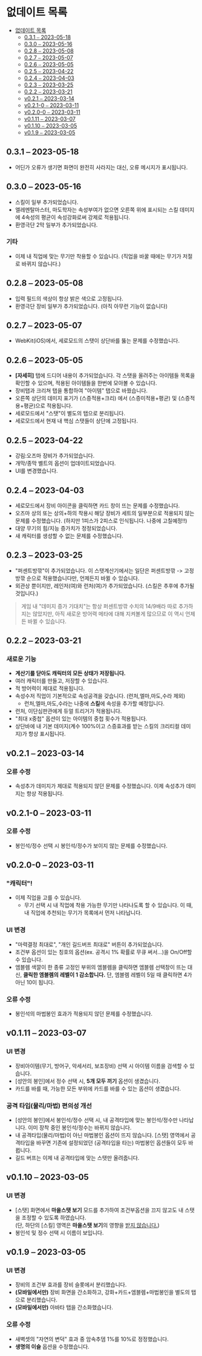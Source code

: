 # 없데이트 목록

- [없데이트 목록](#없데이트-목록)
  - [0.3.1 ⎯ 2023-05-18](#031--2023-05-18)
  - [0.3.0 ⎯ 2023-05-16](#030--2023-05-16)
  - [0.2.8 ⎯ 2023-05-08](#028--2023-05-08)
  - [0.2.7 ⎯ 2023-05-07](#027--2023-05-07)
  - [0.2.6 ⎯ 2023-05-05](#026--2023-05-05)
  - [0.2.5 ⎯ 2023-04-22](#025--2023-04-22)
  - [0.2.4 ⎯ 2023-04-03](#024--2023-04-03)
  - [0.2.3 ⎯ 2023-03-25](#023--2023-03-25)
  - [0.2.2 ⎯ 2023-03-21](#022--2023-03-21)
  - [v0.2.1 ⎯ 2023-03-14](#v021--2023-03-14)
  - [v0.2.1-0 ⎯ 2023-03-11](#v021-0--2023-03-11)
  - [v0.2.0-0 ⎯ 2023-03-11](#v020-0--2023-03-11)
  - [v0.1.11 ⎯ 2023-03-07](#v0111--2023-03-07)
  - [v0.1.10 ⎯ 2023-03-05](#v0110--2023-03-05)
  - [v0.1.9 ⎯ 2023-03-05](#v019--2023-03-05)

## 0.3.1 ⎯ 2023-05-18

- 어딘가 오류가 생기면 화면이 완전히 사라지는 대신, 오류 메시지가 표시됩니다.

## 0.3.0 ⎯ 2023-05-16

- 스킬이 일부 추가되었습니다.
- 엘레멘탈마스터, 마도학자는 속성부여가 없으면 오른쪽 위에 표시되는 스킬 데미지에 4속성의 평균이 속성강화로써 강제로 적용됩니다.
- 환영극단 2막 일부가 추가되었습니다.

### 기타 <!-- omit from toc -->
- 이제 내 직업에 맞는 무기만 착용할 수 있습니다. (직업을 바꿀 때에는 무기가 저절로 바뀌지 않습니다.)

## 0.2.8 ⎯ 2023-05-08

- 입력 필드의 색상이 항상 밝은 색으로 고정됩니다.
- 환영극단 장비 일부가 추가되었습니다. (아직 아무런 기능이 없습니다)

## 0.2.7 ⎯ 2023-05-07

- WebKit(iOS)에서, 세로모드의 스탯이 상단바를 뚫는 문제를 수정했습니다.

## 0.2.6 ⎯ 2023-05-05

- **\[자세히]** 탭에 드디어 내용이 추가되었습니다. 각 스탯을 올려주는 아이템들 목록을 확인할 수 있으며, 적용된 아이템들을 한번에 모아볼 수 있습니다.
- 장비탭과 크리쳐 탭을 통합하여 "아이템" 탭으로 바꿨습니다.
- 오른쪽 상단의 데미지 표기가 (스증적용+크리) 에서 (스증미적용+평균) 및 (스증적용+평균)으로 적용됩니다.
- 세로모드에서 "스탯"이 별도의 탭으로 분리됩니다.
- 세로모드에서 현재 내 핵심 스탯들이 상단에 고정됩니다.

## 0.2.5 ⎯ 2023-04-22

- 강림:오즈마 장비가 추가되었습니다.
- 개막/종막 벨트의 옵션이 업데이트되었습니다.
- UI를 변경했습니다.

## 0.2.4 ⎯ 2023-04-03

- 세로모드에서 장비 아이콘을 클릭하면 카드 창이 뜨는 문제를 수정했습니다.
- 오즈마 상의 또는 상의+하의 착용시 해당 장비가 세트의 일부분으로 적용되지 않는 문제를 수정했습니다. (하지만 1피스가 2피스로 인식됩니다. 나중에 고칠예정!!)
- 대양 무기의 힘/지능 증가치가 정정되었습니다.
- 새 캐릭터를 생성할 수 없는 문제를 수정했습니다.

## 0.2.3 ⎯ 2023-03-25 

- "퍼센트방깎"이 추가되었습니다. 이 스탯계산기에서는 일단은 퍼센트방깎 -> 고정방깎 순으로 적용했습니다만, 언제든지 바뀔 수 있습니다.
- 외관상 뿐이지만, 레인저(여)와 런처(여)가 추가되었습니다. (스킬은 추후에 추가될 것입니다.)

> 게임 내 "데미지 증가 기대치"는 항상 퍼센트방깎 수치의 14/9배라 따로 추가하지는 않았지만, 아직 새로운 방어력 메타에 대해 지켜볼게 많으므로 이 역시 언제든 바뀔 수 있습니다.

## 0.2.2 ⎯ 2023-03-21 
### 새로운 기능 <!-- omit from toc -->
- **계산기를 닫아도 캐릭터의 모든 상태가 저장됩니다.**
- 여러 캐릭터를 만들고, 저장할 수 있습니다.
- 적 방어력이 제대로 적용됩니다.
- 속성수저 직업이 기본적으로 속성공격을 갖습니다. (런처,엘마,마도,수라 제외)
  - 런처,엘마,마도,수라는 나중에 **스킬**에 속성을 추가할 예정입니다.
- 런처, 이단심판관에게 듀얼 트리거가 적용됩니다.
- "최대 x중첩" 옵션이 있는 아이템의 중첩 횟수가 적용됩니다.
- 상단바에 내 기본 데미지(계수 100%이고 스증효과를 받는 스킬의 크리티컬 데미지)가 항상 표시됩니다.

## v0.2.1 ⎯ 2023-03-14

### 오류 수정 <!-- omit from toc -->
- 속성추가 데미지가 제대로 적용되지 않던 문제를 수정했습니다. 이제 속성추가 데미지는 항상 적용됩니다.

## v0.2.1-0 ⎯ 2023-03-11

### 오류 수정 <!-- omit from toc -->
- 봉인석/정수 선택 시 봉인석/정수가 보이지 않는 문제를 수정했습니다.


## v0.2.0-0 ⎯ 2023-03-11

### "캐릭터"! <!-- omit from toc -->
- 이제 직업을 고를 수 있습니다.
  - 무기 선택 시 내 직업에 착용 가능한 무기만 나타나도록 할 수 있습니다. 이 때, 내 직업에 추천되는 무기가 목록에서 먼저 나타납니다.

### UI 변경 <!-- omit from toc -->
- "마력결정 최대로", "개인 길드버프 최대로" 버튼이 추가되었습니다.
- 조건부 옵션이 있는 칭호의 옵션(ex. 공격시 1% 확률로 무큐 써서...)을 On/Off할 수 있습니다.
- 엠블렘 색깔이 한 종류 고정인 부위의 엠블렘을 클릭하면 엠블렘 선택창이 뜨는 대신, **클릭한 엠블렘의 레벨이 1 감소합니다.** 단, 엠블렘 레벨이 5일 때 클릭하면 4가 아닌 10이 됩니다.

### 오류 수정 <!-- omit from toc -->
- 봉인석의 마법봉인 효과가 적용되지 않던 문제를 수정했습니다.

## v0.1.11 ⎯ 2023-03-07

### UI 변경 <!-- omit from toc -->
- 장비아이템(무기, 방어구, 악세서리, 보조장비) 선택 시 아이템 이름을 검색할 수 있습니다.
- \[성안의 봉인]에서 정수 선택 시, **5개 모두 끼기** 옵션이 생겼습니다.
- 카드를 바를 때, 가능한 모든 부위에 카드를 바를 수 있는 옵션이 생겼습니다.  

### 공격 타입(물리/마법) 편의성 개선 <!-- omit from toc -->
- \[성안의 봉인]에서 봉인석/정수 선택 시, 내 공격타입에 맞는 봉인석/정수만 나타납니다. 이미 장착 중인 봉인석/정수는 바뀌지 않습니다.
- 내 공격타입(물리/마법)이 아닌 마법봉인 옵션이 뜨지 않습니다. \[스탯] 영역에서 공격타입을 바꾸면 기존에 설정되었던 (공격타입을 타는) 마법봉인 옵션들이 모두 바뀝니다.
- 길드 버프는 이제 내 공격타입에 맞는 스탯만 올려줍니다.

## v0.1.10 ⎯ 2023-03-05

### UI 변경 <!-- omit from toc -->
- \[스탯] 화면에서 **마을스탯 보기** 모드를 추가하여 조건부옵션을 끄지 않고도 내 스탯을 조정할 수 있도록 하였습니다.  
  (단, 하단의 \[스킬] 영역은 **마을스탯 보기**의 영향을 <u>받지 않습니다.</u>)
- 봉인석 및 정수 선택 시 이름이 보입니다.

## v0.1.9 ⎯ 2023-03-05

### UI 변경 <!-- omit from toc -->
- 장비의 조건부 효과를 장비 슬롯에서 분리했습니다.
- **(모바일에서만)** 장비 화면을 간소화하고, 강화+카드+엠블렘+마법봉인을 별도의 탭으로 분리했습니다.
- **(모바일에서만)** 아바타 탭을 간소화했습니다.

### 오류 수정 <!-- omit from toc -->
- 새벽셋의 "자연의 변덕" 효과 중 암속추뎀 1%를 10%로 정정했습니다. 
- **생명의 이슬** 옵션을 수정했습니다.
